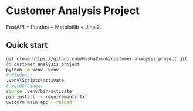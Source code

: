 # Customer Analysis Project

FastAPI + Pandas + Matplotlib + Jinja2.

## Quick start
```bash
git clone https://github.com/MishaZimuk/customer_analysis_project.git
cd customer_analysis_project
python -m venv .venv
# Windows:
.venv\Scripts\activate
# macOS/Linux:
source .venv/bin/activate
pip install -r requirements.txt
uvicorn main:app --reload